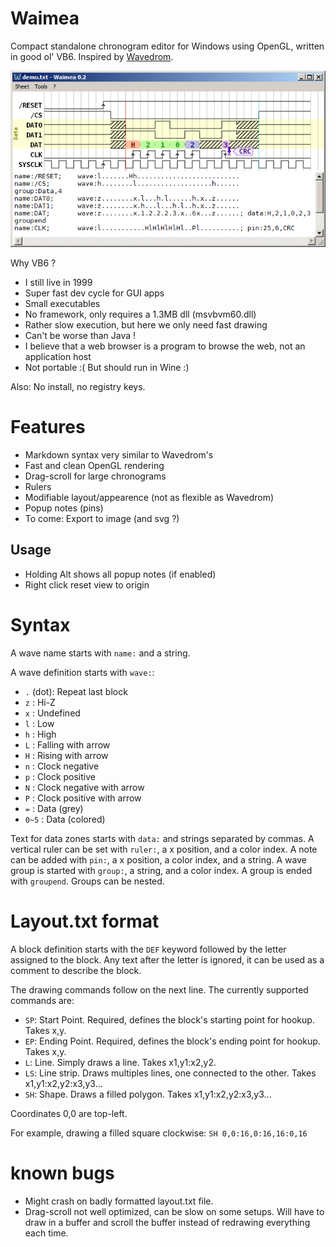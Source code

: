 # Waimea
Compact standalone chronogram editor for Windows using OpenGL, written in good ol' VB6. Inspired by [Wavedrom](https://github.com/drom/wavedrom/).

![Waimea screenshot](screenshot4.png)

Why VB6 ?
* I still live in 1999
* Super fast dev cycle for GUI apps
* Small executables
* No framework, only requires a 1.3MB dll (msvbvm60.dll)
* Rather slow execution, but here we only need fast drawing
* Can't be worse than Java !
* I believe that a web browser is a program to browse the web, not an application host
* Not portable :( But should run in Wine :)

Also: No install, no registry keys.

# Features

* Markdown syntax very similar to Wavedrom's
* Fast and clean OpenGL rendering
* Drag-scroll for large chronograms
* Rulers
* Modifiable layout/appearence (not as flexible as Wavedrom)
* Popup notes (pins)
* To come: Export to image (and svg ?)

## Usage ##

* Holding Alt shows all popup notes (if enabled)
* Right click reset view to origin

# Syntax

A wave name starts with `name:` and a string.

A wave definition starts with `wave:`:
* `.` (dot): Repeat last block
* `z` : Hi-Z
* `x` : Undefined
* `l` : Low
* `h` : High
* `L` : Falling with arrow
* `H` : Rising with arrow
* `n` : Clock negative
* `p` : Clock positive
* `N` : Clock negative with arrow
* `P` : Clock positive with arrow
* `=` : Data (grey)
* `0~5` : Data (colored)

Text for data zones starts with `data:` and strings separated by commas.
A vertical ruler can be set with `ruler:`, a x position, and a color index.
A note can be added with `pin:`, a x position, a color index, and a string.
A wave group is started with `group:`, a string, and a color index. A group is ended with `groupend`. Groups can be nested.

# Layout.txt format

A block definition starts with the `DEF` keyword followed by the letter assigned to the block. Any text after the letter is ignored, it can be used as a comment to describe the block.

The drawing commands follow on the next line. The currently supported commands are:
* `SP`: Start Point. Required, defines the block's starting point for hookup. Takes x,y.
* `EP`: Ending Point. Required, defines the block's ending point for hookup. Takes x,y.
* `L`: Line. Simply draws a line. Takes x1,y1:x2,y2.
* `LS`: Line strip. Draws multiples lines, one connected to the other. Takes x1,y1:x2,y2:x3,y3...
* `SH`: Shape. Draws a filled polygon. Takes x1,y1:x2,y2:x3,y3...

Coordinates 0,0 are top-left.

For example, drawing a filled square clockwise: `SH 0,0:16,0:16,16:0,16`

# known bugs

* Might crash on badly formatted layout.txt file.
* Drag-scroll not well optimized, can be slow on some setups. Will have to draw in a buffer and scroll the buffer instead of redrawing everything each time.
